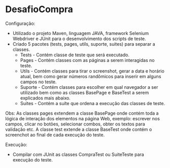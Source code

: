 # DesafioCompra

Configuração:

 - Utilizado o projeto Maven, linguagem JAVA, framework Selenium Webdriver e JUnit para o desenvolvimento dos scripts de teste.
 - Criado 5 pacotes (tests, pages, utils, suporte, suites) para separar a classes.
     - Tests - Contém classe de teste que será executado.
     - Pages - Contém classes com as páginas a serem interagidas no teste.
     - Utils - Contém classes para tirar o screenshot, gerar a data e horário atual, bem como gerar números randômicos para inserir em alguns campos no teste.
     - Suporte - Contém classes para escolher em qual navegador a ser utilizado bem como as classes BasePage e BaseTest a serem explicados mais abaixo.
     - Suites - Contém a suíte que ordena a execução das classes de teste.

Obs:
     As classes pages extendem a classe BasePage onde contém toda a lógica de interação dos elementos na página Web, exemplo: escrever nos campos, clicar no botões, selecionar combos, obter os textos para validação etc.
     A classe test extende a classe BaseTest onde contém o screenchot ao final de cada execução do teste.

Execução:

 - Compilar com JUnit as classes CompraTest ou SuiteTeste para execução do teste.
